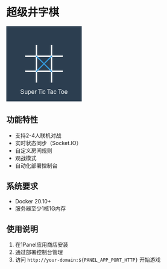 # 超级井字棋

![Logo](logo.png)

## 功能特性
- 支持2-4人联机对战
- 实时状态同步（Socket.IO）
- 自定义房间规则
- 观战模式
- 自动化部署控制台

## 系统要求
- Docker 20.10+
- 服务器至少1核1G内存

## 使用说明
1. 在1Panel应用商店安装
2. 通过部署控制台管理
3. 访问 `http://your-domain:${PANEL_APP_PORT_HTTP}` 开始游戏